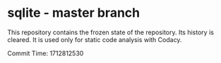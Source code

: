 # sqlite - master branch

This repository contains the frozen state of the repository.
Its history is cleared. It is used only for static code
analysis with Codacy.

Commit Time: 1712812530